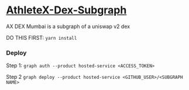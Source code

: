 # [AthleteX-Dex-Subgraph](https://thegraph.com/hosted-service/subgraph/nyamwaya/athlete-x-dex-mumbai)
AX DEX Mumbai is a subgraph of a uniswap v2 dex

DO THIS FIRST: `yarn install`



### Deploy 

Step 1: ```graph auth --product hosted-service <ACCESS_TOKEN>```

Step 2 ```graph deploy --product hosted-service <GITHUB_USER>/<SUBGRAPH NAME>```
